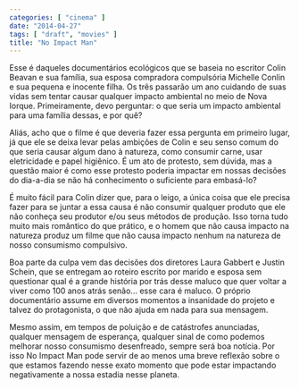 ```yaml
---
categories: [ "cinema" ]
date: "2014-04-27"
tags: [ "draft", "movies" ]
title: "No Impact Man"
---
```

Esse é daqueles documentários ecológicos que se baseia no escritor
Colin Beavan e sua família, sua esposa compradora compulsória
Michelle Conlin e sua pequena e inocente filha. Os três passarão um
ano cuidando de suas vidas sem tentar causar qualquer impacto ambiental
no meio de Nova Iorque. Primeiramente, devo perguntar: o que seria um
impacto ambiental para uma família dessas, e por quê?

Aliás, acho que o filme é que deveria fazer essa pergunta em primeiro
lugar, já que ele se deixa levar pelas ambições de Colin e seu senso
comum do que seria causar algum dano à natureza, como consumir carne,
usar eletricidade e papel higiênico. É um ato de protesto, sem dúvida,
mas a questão maior é como esse protesto poderia impactar em nossas
decisões do dia-a-dia se não há conhecimento o suficiente para
embasá-lo?

É muito fácil para Colin dizer que, para o leigo, a única coisa
que ele precisa fazer para se juntar a essa causa é não consumir
qualquer produto que ele não conheça seu produtor e/ou seus métodos
de produção. Isso torna tudo muito mais romântico do que prático,
e o homem que não causa impacto na natureza produz um filme que não
causa impacto nenhum na natureza de nosso consumismo compulsivo.

Boa parte da culpa vem das decisões dos diretores Laura Gabbert e
Justin Schein, que se entregam ao roteiro escrito por marido e esposa
sem questionar qual é a grande história por trás desse maluco que
quer voltar a viver como 100 anos atrás senão... esse cara é maluco. O
próprio documentário assume em diversos momentos a insanidade do projeto
e talvez do protagonista, o que não ajuda em nada para sua mensagem.

Mesmo assim, em tempos de poluição e de catástrofes anunciadas,
qualquer mensagem de esperança, qualquer sinal de como podemos melhorar
nosso consumismo desenfreado, sempre será boa notícia. Por isso No
Impact Man pode servir de ao menos uma breve reflexão sobre o que estamos
fazendo nesse exato momento que pode estar impactando negativamente a
nossa estadia nesse planeta.
